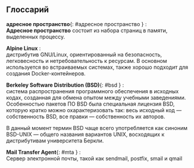 ## Глоссарий

**адресное пространство**{: #адресное пространство }
:   
**Aдресное пространство** состоит из набора страниц в памяти, выделенных процессу.


**Alpine Linux**
:   
дистрибутив GNU/Linux, ориентированный на безопасность, легковесность и нетребовательность к ресурсам.
В основном используется во встраиваемых системах, также хорошо подходит для создания Docker-контейнеров.

**Berkeley Software Distribution (BSD)**{: #bsd }
:   
система распространения программного обеспечения в исходных кодах, созданная для обмена опытом между учебными
заведениями. Особенностью пакетов ПО BSD была специальная лицензия BSD, которую кратко можно охарактеризовать так:
весь исходный код — собственность BSD, все правки — собственность их авторов.

В данный момент термин BSD чаще всего употребляется как синоним BSD-UNIX — общего названия вариантов UNIX,
восходящих к дистрибутивам университета Беркли.


**Mail Transfer Agent**{: #mta }
:   
Сервер электронной почты, такой как sendmail, postfix, smail и qmail

